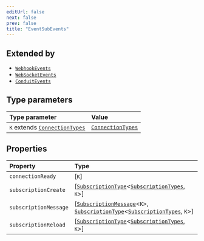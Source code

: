 ```yaml
---
editUrl: false
next: false
prev: false
title: "EventSubEvents"
---
```


## Extended by

- [`WebhookEvents`](/api/eventsub/interfaces/webhookevents/)
- [`WebSocketEvents`](/api/eventsub/interfaces/websocketevents/)
- [`ConduitEvents`](/api/eventsub/interfaces/conduitevents/)

## Type parameters

| Type parameter | Value |
| :------ | :------ |
| `K` extends [`ConnectionTypes`](/api/eventsub/type-aliases/connectiontypes/) | [`ConnectionTypes`](/api/eventsub/type-aliases/connectiontypes/) |

## Properties

| Property | Type |
| :------ | :------ |
| `connectionReady` | [`K`] |
| `subscriptionCreate` | [[`SubscriptionType`](/api/eventsub/type-aliases/subscriptiontype/)\<[`SubscriptionTypes`](/api/eventsub/enumerations/subscriptiontypes/), `K`\>] |
| `subscriptionMessage` | [[`SubscriptionMessage`](/api/eventsub/type-aliases/subscriptionmessage/)\<`K`\>, [`SubscriptionType`](/api/eventsub/type-aliases/subscriptiontype/)\<[`SubscriptionTypes`](/api/eventsub/enumerations/subscriptiontypes/), `K`\>] |
| `subscriptionReload` | [[`SubscriptionType`](/api/eventsub/type-aliases/subscriptiontype/)\<[`SubscriptionTypes`](/api/eventsub/enumerations/subscriptiontypes/), `K`\>] |
